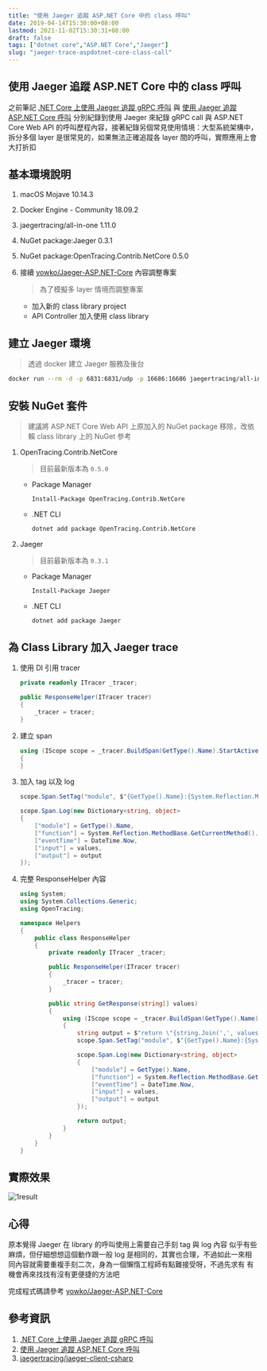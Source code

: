 ```yaml
---
title: "使用 Jaeger 追蹤 ASP.NET Core 中的 class 呼叫"
date: 2019-04-14T15:30:00+08:00
lastmod: 2021-11-02T15:30:31+08:00
draft: false
tags: ["dotnet core","ASP.NET Core","Jaeger"]
slug: "jaeger-trace-aspdotnet-core-class-call"
---
```

## 使用 Jaeger 追蹤 ASP.NET Core 中的 class 呼叫

之前筆記 [.NET Core 上使用 Jaeger 追蹤 gRPC 呼叫](/dotnet-core-jaeger-grpc/) 與 [使用 Jaeger 追蹤 ASP.NET Core 呼叫](/jaeger-trace-aspdotnet-core/) 分別紀錄到使用 Jaeger 來紀錄 gRPC call 與 ASP.NET Core Web API 的呼叫歷程內容，接著紀錄另個常見使用情境：大型系統架構中，拆分多個 layer 是很常見的，如果無法正確追蹤各 layer 間的呼叫，實際應用上會大打折扣

## 基本環境說明

1. macOS Mojave 10.14.3
2. Docker Engine - Community 18.09.2
3. jaegertracing/all-in-one 1.11.0
4. NuGet package:Jaeger 0.3.1
5. NuGet package:OpenTracing.Contrib.NetCore 0.5.0
6. 接續 [yowko/Jaeger-ASP.NET-Core](https://github.com/yowko/Jaeger-ASP.NET-Core) 內容調整專案

    > 為了模擬多 layer 情境而調整專案

    - 加入新的 class library project
    - API Controller 加入使用 class library

## 建立 Jaeger 環境

> 透過 docker 建立 Jaeger 服務及後台

```bash
docker run --rm -d -p 6831:6831/udp -p 16686:16686 jaegertracing/all-in-one
```

## 安裝 NuGet 套件

> 建議將 ASP.NET Core Web API 上原加入的 NuGet package 移除，改依賴 class library 上的 NuGet 參考

1. OpenTracing.Contrib.NetCore

    > 目前最新版本為 `0.5.0`

    - Package Manager

        ```bash
        Install-Package OpenTracing.Contrib.NetCore
        ```

    - .NET CLI

        ```bash
        dotnet add package OpenTracing.Contrib.NetCore
        ```

2. Jaeger

    > 目前最新版本為 `0.3.1`

    - Package Manager

        ```bash
        Install-Package Jaeger
        ```

    - .NET CLI

        ```bash
        dotnet add package Jaeger
        ```

## 為 Class Library 加入 Jaeger trace

1. 使用 DI 引用 tracer

    ```cs
    private readonly ITracer _tracer;

    public ResponseHelper(ITracer tracer)
    {
        _tracer = tracer;
    }
    ```

2. 建立 span

    ```cs
    using (IScope scope = _tracer.BuildSpan(GetType().Name).StartActive(finishSpanOnDispose: true))
    {
    }
    ```

3. 加入 tag 以及 log

    ```cs
    scope.Span.SetTag("module", $"{GetType().Name}:{System.Reflection.MethodBase.GetCurrentMethod().Name}");

    scope.Span.Log(new Dictionary<string, object>
    {
        ["module"] = GetType().Name,
        ["function"] = System.Reflection.MethodBase.GetCurrentMethod().Name,
        ["eventTime"] = DateTime.Now,
        ["input"] = values,
        ["output"] = output
    });
    ```

4. 完整 ResponseHelper 內容

    ```cs
    using System;
    using System.Collections.Generic;
    using OpenTracing;

    namespace Helpers
    {
        public class ResponseHelper
        {
            private readonly ITracer _tracer;

            public ResponseHelper(ITracer tracer)
            {
                _tracer = tracer;
            }

            public string GetResponse(string[] values)
            {
                using (IScope scope = _tracer.BuildSpan(GetType().Name).StartActive(finishSpanOnDispose: true))
                {
                    string output = $"return \"{string.Join(',', values)}\" @ {DateTimeOffset.UtcNow}";
                    scope.Span.SetTag("module", $"{GetType().Name}:{System.Reflection.MethodBase.GetCurrentMethod().Name}");

                    scope.Span.Log(new Dictionary<string, object>
                    {
                        ["module"] = GetType().Name,
                        ["function"] = System.Reflection.MethodBase.GetCurrentMethod().Name,
                        ["eventTime"] = DateTime.Now,
                        ["input"] = values,
                        ["output"] = output
                    });

                    return output;
                }
            }
        }
    }
    ```

## 實際效果

![1result](https://user-images.githubusercontent.com/3851540/56089942-209d5800-5ecd-11e9-9fd8-69d080d775da.png)

## 心得

原本覺得 Jaeger 在 library 的呼叫使用上需要自己手刻 tag 與 log 內容  似乎有些麻煩，但仔細想想這個動作跟一般 log 是相同的，其實也合理，不過如此一來相同內容就需要重複手刻二次，身為一個懶惰工程師有點難接受呀，不過先求有  有機會再來找找有沒有更便捷的方法吧

完成程式碼請參考 [yowko/Jaeger-ASP.NET-Core](https://github.com/yowko/Jaeger-ASP.NET-Core)

## 參考資訊

1. [.NET Core 上使用 Jaeger 追蹤 gRPC 呼叫](/dotnet-core-jaeger-grpc/)
2. [使用 Jaeger 追蹤 ASP.NET Core 呼叫](/jaeger-trace-aspdotnet-core/)
3. [jaegertracing/jaeger-client-csharp](https://github.com/jaegertracing/jaeger-client-csharp)
